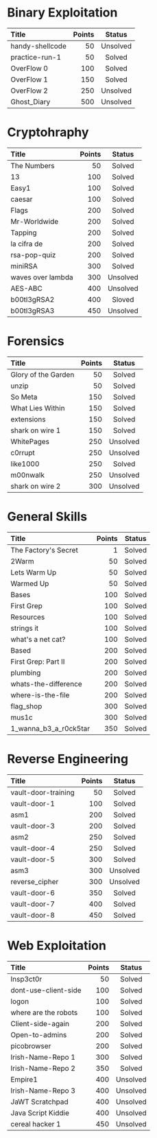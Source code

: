 # Binary Exploitation

Title	| Points	| Status
:---  |---:     |:---:
handy-shellcode | 50 | Unsolved
practice-run-1 | 50 | Solved
OverFlow 0 | 100 | Solved
OverFlow 1 | 150 | Solved
OverFlow 2 | 250 | Unsolved
Ghost_Diary | 500 | Unsolved

# Cryptohraphy

Title	| Points	| Status
:---  |---:     |:---:
The Numbers | 50 | Solved
13 | 100 | Solved
Easy1 | 100 | Solved
caesar | 100 | Solved
Flags | 200 | Solved
Mr-Worldwide | 200 | Solved
Tapping | 200 | Solved
la cifra de | 200 | Solved
rsa-pop-quiz | 200 | Solved
miniRSA | 300 | Solved
waves over lambda | 300 | Unsolved
AES-ABC | 400 | Unsolved
b00tl3gRSA2 | 400 | Sloved
b00tl3gRSA3 | 450 | Unsolved

# Forensics

Title	| Points	| Status
:---  |---:     |:---:
Glory of the Garden | 50 | Solved
unzip | 50 | Solved
So Meta | 150 | Solved
What Lies Within | 150 | Solved
extensions | 150 | Solved
shark on wire 1 | 150 | Solved
WhitePages | 250 | Unsolved
c0rrupt | 250 | Unsolved
like1000 | 250 | Solved
m00nwalk | 250 | Unsolved
shark on wire 2 | 300 | Unsolved

# General Skills

Title	| Points	| Status
:---  |---:     |:---:
The Factory's Secret | 1 | Solved
2Warm | 50 | Solved
Lets Warm Up | 50 | Solved
Warmed Up | 50 | Solved
Bases | 100 | Solved
First Grep | 100 | Solved
Resources | 100 | Solved
strings it |100	| Solved
what's a net cat? | 100 | Solved
Based	| 200	| Solved
First Grep: Part II | 200	| Solved
plumbing |200 | Solved
whats-the-difference | 200 | Solved
where-is-the-file	| 200	| Solved
flag_shop | 300	| Solved
mus1c | 300	| Solved
1_wanna_b3_a_r0ck5tar | 350 | Solved

# Reverse Engineering

Title	| Points	| Status
:---  |---:     |:---:
vault-door-training | 50 | Solved
vault-door-1 | 100 | Solved
asm1 | 200 | Solved
vault-door-3 | 200 | Solved
asm2 | 250 | Solved
vault-door-4 | 250 | Solved
vault-door-5 | 300 | Solved
asm3 | 300 | Unsolved
reverse_cipher | 300 | Unsolved
vault-door-6 | 350 | Solved
vault-door-7 | 400 | Solved
vault-door-8 | 450 | Solved


# Web Exploitation

Title	| Points	| Status
:---  |---:     |:---:
Insp3ct0r | 50 | Solved
dont-use-client-side | 100 | Solved
logon | 100 | Solved
where are the robots | 100 | Solved
Client-side-again | 200 | Solved
Open-to-admins | 200 | Solved
picobrowser | 200 | Solved
Irish-Name-Repo 1 | 300 | Solved
Irish-Name-Repo 2 | 350 | Solved
Empire1 | 400 | Unsolved
Irish-Name-Repo 3 | 400 | Unsolved
JaWT Scratchpad | 400 | Unsolved
Java Script Kiddie | 400 | Unsolved
cereal hacker 1 | 450 | Unsolved
